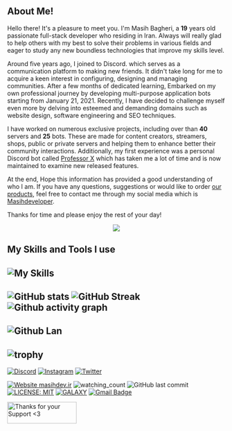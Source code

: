 ## About Me!
Hello there! It's a pleasure to meet you. I'm Masih Bagheri, a **19** years old passionate full-stack developer who residing in Iran. Always will really glad to help others with my best to solve their problems in various fields and eager to study any new boundless technologies that improve my skills level.

Around five years ago, I joined to Discord. which serves as a communication platform to making new friends. It didn't take long for me to acquire a keen interest in configuring, designing and managing communities. After a few months of dedicated learning, Embarked on my own professional journey by developing multi-purpose application bots starting from January 21, 2021. Recently, I have decided to challenge myself even more by delving into esteemed and demanding domains such as website design, software engineering and SEO techniques.

I have worked on numerous exclusive projects, including over than **40** servers and **25** bots. These are made for content creators, streamers, shops, public or private servers and helping them to enhance better their community interactions. Additionally, my first experience was a personal Discord bot called [Professor X](https://discord.gg/AU7654nKDC) which has taken me a lot of time and is now maintained to examine new released features.

At the end, Hope this information has provided a good understanding of who I am. If you have any questions, suggestions or would like to order [our products](https://masihdev.ir/services), feel free to contact me through my social media which is [Masihdeveloper](https://masihdev.ir/fa-links).

Thanks for time and please enjoy the rest of your day!

<p align="center"> <img src="https://readme-typing-svg.demolab.com/?lines=Full-Stack%20Programmer%20;Discord%20Bot%20Developer;Experienced%20Graphic%20Designer;3%2B%20years%20of%20coding%20experience;Always%20learning%20new%20things&font=Fira%20Code&center=true&width=550&height=55&color=329ced&vCenter=true&pause=1000&size=30" /> </p>


## My Skills and Tools I use
![My Skills](https://skillicons.dev/icons?i=discordjs,js,ts,html,css,nodejs,jquery,bootstrap,mongodb,php,cloudflare,ps,vscode,discord,git)
---

![GitHub stats](https://github-readme-stats.vercel.app/api?username=Masihdeveloper&count_private=true&show_icons=true&title_color=57cdf1&text_color=ffffff&icon_color=57cdf1&border_color=6f7175&bg_color=fff0&custom_title=GitHub%20Stats)
![GitHub Streak](https://streak-stats.demolab.com/?user=Masihdeveloper&background=fff0&border=6f7175&stroke=57cdf1&ring=57cdf1&currStreakNum=57cdf1&sideNums=57cdf1&currStreakLabel=57cdf1&sideLabels=57cdf1&dates=ffffff)
![Github activity graph](https://github-readme-activity-graph.vercel.app/graph?username=masihdeveloper&bg_color=fff0&title_color=57cdf1&text_color=ffffff&line=57cdf1&point=fff&color=57cdf1&radius=7&area=true&area_color=57cdf1&custom_title=Contribution%20Graph)
---
![Github Lan](https://github-readme-stats.vercel.app/api/top-langs?username=masihdeveloper&count_private=true&show_icons=true&title_color=57cdf1&text_color=ffffff&icon_color=57cdf1&&border_color=6f7175&bg_color=fff0)
---
![trophy](https://github-profile-trophy.vercel.app/?username=masihdeveloper&theme=tokyonight&no-bg=true)
---

[![Discord](https://img.shields.io/badge/Discord-5865F2?style=for-the-badge&logo=discord&logoColor=white)](https://discord.com/users/901765485341859911)
[![Instagram](https://img.shields.io/badge/Instagram-E4405F?style=for-the-badge&logo=instagram&logoColor=white)](https://instagram.com/masihdeveloper)
[![Twitter](https://img.shields.io/badge/Twitter-000?style=for-the-badge&logo=x&logoColor=white)](https://twitter.com/masihdeveloper_)


[![Website masihdev.ir](https://img.shields.io/website-up-down-green-red/http/shields.io.svg)](https://masihdev.ir)
<img src="https://komarev.com/ghpvc/?username=Masihdev1&color=brightgreen" alt="watching_count" />
![GitHub last commit](https://img.shields.io/github/last-commit/masihdeveloper/masihdeveloper)
[![LICENSE: MIT](https://img.shields.io/badge/License-MIT-yellow.svg)](https://opensource.org/licenses/MIT)
[![GALAXY](https://badgen.net/discord/members/AU7654nKDC)](https://discord.gg/AU7654nKDC)
[![Gmail Badge](https://img.shields.io/badge/Email-c14438?style=flat-square&logo=Checkmarx&logoColor=white&link=mailto:contact@masihdev.ir)](mailto:contact@masihdev.ir)

<p><a href="https://masihdev.ir/donate" target="_blank"> <img align="left" src="https://cdn.buymeacoffee.com/buttons/v2/default-yellow.png" height="50" width="160" alt="Thanks for your Support &lt;3"></a></p>

